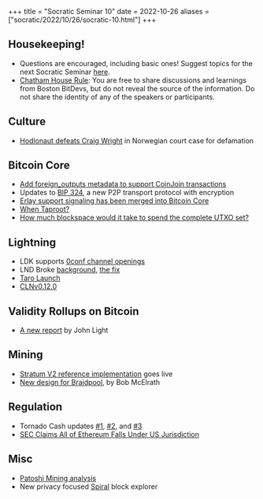 +++
title = "Socratic Seminar 10"
date = 2022-10-26
aliases = ["socratic/2022/10/26/socratic-10.html"]
+++

## Housekeeping!

- Questions are encouraged, including basic ones! Suggest topics for the next Socratic Seminar [here](https://github.com/0xBEEFCAF3/bostonbitdevs/issues/new).
- [Chatham House Rule](https://www.chathamhouse.org/about-us/chatham-house-rule): You are free to share discussions and learnings from Boston BitDevs, but do not reveal the source of the information. Do not share the identity of any of the speakers or participants.

## Culture

- [Hodlonaut defeats Craig Wright](https://bitcoinmagazine.com/legal/hodlonaut-wins-defamation-case-against-craig-wright) in Norwegian court case for defamation

## Bitcoin Core

- [Add foreign_outputs metadata to support CoinJoin transactions](https://bitcoincore.reviews/25991)
- Updates to [BIP 324](https://bip324.com/), a new P2P transport protocol with encryption 
- [Erlay support signaling has been merged into Bitcoin Core](https://tftc.io/martys-bent/issue-1274/?ref=TFTC-newsletter)
- [When Taproot?](https://whentaproot.org/)
- [How much blockspace would it take to spend the complete UTXO set?](https://bitcoin.stackexchange.com/questions/114043/how-much-blockspace-would-it-take-to-spend-the-complete-utxo-set)

## Lightning

- LDK supports [0conf channel openings](https://twitter.com/lightningdevkit/status/1570455625104232449)
- LND Broke [background](https://twitter.com/lopp/status/1579268315880751104?s=20&t=ZHCZ5pob-tRuZfSYxaNL_g), [the fix](https://github.com/btcsuite/btcd/pull/1896)
- [Taro Launch](https://lightning.engineering/posts/2022-9-28-taro-launch/)
- [CLNv0.12.0](https://blog.blockstream.com/core-lightning-v0-12-0/)

## Validity Rollups on Bitcoin

- [A new report](https://bitcoinrollups.org/) by John Light

## Mining

- [Stratum V2 reference implementation](https://twitter.com/StratumV2/status/1579805619351326722) goes live
- [New design for Braidpool](https://diyhpl.us/wiki/transcripts/tabconf/2022/braidpool/), by Bob McElrath

## Regulation

- Tornado Cash updates [#1](https://twitter.com/NeerajKA/status/1569719433395929093), [#2](https://twitter.com/preston_vanloon/status/1572958754395811841), and [#3](https://twitter.com/jerrybrito/status/1580237327364157440)
- [SEC Claims All of Ethereum Falls Under US Jurisdiction](https://decrypt.co/110107/sec-ethereum-us-jurisdiction)

## Misc

- [Patoshi Mining analysis](https://blog.lopp.net/was-satoshi-a-greedy-miner/)
- New privacy focused [Spiral](https://btc.usespiral.com/) block explorer